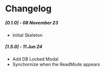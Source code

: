 # Changelog

##### [0.1.0] - 08 November 23

- Initial Skeleton

##### [1.5.0] - 11 Jun 24

- Add DB Locked Modal
- Synchornize when the ReadMode appears
